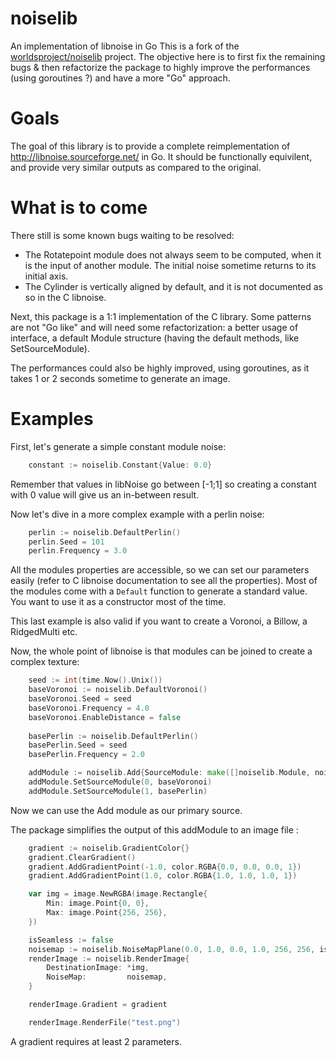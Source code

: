 # noiselib
An implementation of libnoise in Go
This is a fork of the [worldsproject/noiselib](https://github.com/worldsproject/noiselib) project.
The objective here is to first fix the remaining bugs & then refactorize the package to highly improve the performances (using goroutines ?) and have a more "Go" approach.

# Goals
The goal of this library is to provide a complete reimplementation of http://libnoise.sourceforge.net/ in Go.
It should be functionally equivilent, and provide very similar outputs as compared to the original.

# What is to come
There still is some known bugs waiting to be resolved:
- The Rotatepoint module does not always seem to be computed, when it is the input of another module. The initial noise sometime returns to its initial axis.
- The Cylinder is vertically aligned by default, and it is not documented as so in the C libnoise. 

Next, this package is a 1:1 implementation of the C library. Some patterns are not "Go like" and will need some refactorization: 
a better usage of interface, a default Module structure (having the default methods, like SetSourceModule).

The performances could also be highly improved, using goroutines, as it takes 1 or 2 seconds sometime to generate an image.

# Examples

First, let's generate a simple constant module noise:
```go
    constant := noiselib.Constant{Value: 0.0}
```
Remember that values in libNoise go between [-1;1] so creating a constant with 0 value will give us an in-between result.

Now let's dive in a more complex example with a perlin noise:
```go
    perlin := noiselib.DefaultPerlin()
    perlin.Seed = 101
    perlin.Frequency = 3.0
```
All the modules properties are accessible, so we can set our parameters easily (refer to C libnoise documentation to see all the properties). Most of the modules come with a `Default` function to generate a standard value.
You want to use it as a constructor most of the time.

This last example is also valid if you want to create a Voronoi, a Billow, a RidgedMulti etc.

Now, the whole point of libnoise is that modules can be joined to create a complex texture:
```go
    seed := int(time.Now().Unix())
    baseVoronoi := noiselib.DefaultVoronoi()
    baseVoronoi.Seed = seed
    baseVoronoi.Frequency = 4.0
    baseVoronoi.EnableDistance = false
    
    basePerlin := noiselib.DefaultPerlin()
    basePerlin.Seed = seed
    basePerlin.Frequency = 2.0

    addModule := noiselib.Add{SourceModule: make([]noiselib.Module, noiselib.AddModuleCount)}
    addModule.SetSourceModule(0, baseVoronoi)
    addModule.SetSourceModule(1, basePerlin)
```
Now we can use the Add module as our primary source.

The package simplifies the output of this addModule to an image file :
``` go
    gradient := noiselib.GradientColor{}
    gradient.ClearGradient()
    gradient.AddGradientPoint(-1.0, color.RGBA{0.0, 0.0, 0.0, 1})
    gradient.AddGradientPoint(1.0, color.RGBA{1.0, 1.0, 1.0, 1})

	var img = image.NewRGBA(image.Rectangle{
		Min: image.Point{0, 0},
		Max: image.Point{256, 256},
	})

    isSeamless := false
	noisemap := noiselib.NoiseMapPlane(0.0, 1.0, 0.0, 1.0, 256, 256, isSeamless, addModule)
	renderImage := noiselib.RenderImage{
		DestinationImage: *img,
		NoiseMap:         noisemap,
	}

	renderImage.Gradient = gradient

	renderImage.RenderFile("test.png")
```
A gradient requires at least 2 parameters.